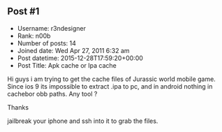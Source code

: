 ## Post #1
- Username: r3ndesigner
- Rank: n00b
- Number of posts: 14
- Joined date: Wed Apr 27, 2011 6:32 am
- Post datetime: 2015-12-28T17:59:20+00:00
- Post Title: Apk cache or Ipa cache

Hi guys i am trying to get the cache files of Jurassic world mobile game.
Since ios 9 its impossible to extract .ipa to pc, and in android nothing in cachebor obb paths.
Any tool ? 

Thanks

jailbreak your iphone and ssh into it to grab the files.
